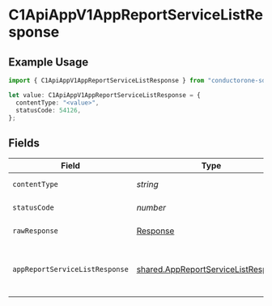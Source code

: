 # C1ApiAppV1AppReportServiceListResponse

## Example Usage

```typescript
import { C1ApiAppV1AppReportServiceListResponse } from "conductorone-sdk-typescript/sdk/models/operations";

let value: C1ApiAppV1AppReportServiceListResponse = {
  contentType: "<value>",
  statusCode: 54126,
};
```

## Fields

| Field                                                                                                  | Type                                                                                                   | Required                                                                                               | Description                                                                                            |
| ------------------------------------------------------------------------------------------------------ | ------------------------------------------------------------------------------------------------------ | ------------------------------------------------------------------------------------------------------ | ------------------------------------------------------------------------------------------------------ |
| `contentType`                                                                                          | *string*                                                                                               | :heavy_check_mark:                                                                                     | HTTP response content type for this operation                                                          |
| `statusCode`                                                                                           | *number*                                                                                               | :heavy_check_mark:                                                                                     | HTTP response status code for this operation                                                           |
| `rawResponse`                                                                                          | [Response](https://developer.mozilla.org/en-US/docs/Web/API/Response)                                  | :heavy_check_mark:                                                                                     | Raw HTTP response; suitable for custom response parsing                                                |
| `appReportServiceListResponse`                                                                         | [shared.AppReportServiceListResponse](../../../sdk/models/shared/appreportservicelistresponse.md)      | :heavy_minus_sign:                                                                                     | The AppReportServiceListResponse message contains a list of results and a nextPageToken if applicable. |